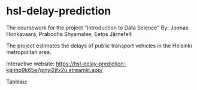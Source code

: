 # hsl-delay-prediction
The coursework for the project "Introduction to Data Science"
By: Joonas Honkavaara, Prabodha Shyamalee, Eetos Järnefelt

The project estimates the delays of public transport vehicles in the Helsinki metropolitan area.

Interactive website:
https://hsl-delay-prediction-kgnhp9k65e7gjnyi2jfx2u.streamlit.app/

Tableau:

